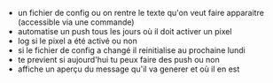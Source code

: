 
- un fichier de config ou on rentre le texte qu'on veut faire apparaitre
(accessible via une commande)
- automatise un push tous les jours où il doit activer un pixel
- log si le pixel a été activé ou non
- si le fichier de config a changé il reinitialise au prochaine lundi
- te previent si aujourd'hui tu peux faire des push ou non
- affiche un aperçu du message qu'il va generer et où il en est
